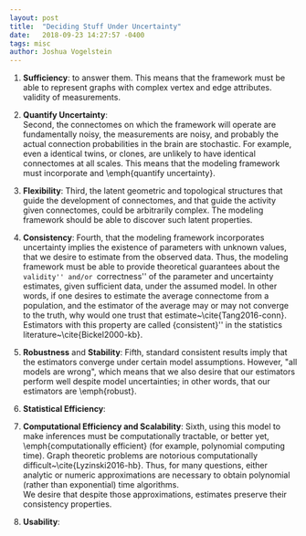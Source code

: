 ```yaml
---
layout: post
title:  "Deciding Stuff Under Uncertainty"
date:   2018-09-23 14:27:57 -0400
tags: misc
author: Joshua Vogelstein
---
```



1. **Sufficiency**: to answer them.  This means that the framework must be able to represent graphs with complex vertex and edge attributes.  validity of measurements.

2. **Quantify Uncertainty**:  
Second, the connectomes on which the framework will operate are fundamentally noisy, the measurements are noisy, and probably the actual connection probabilities in the brain are stochastic.  For example, even a identical twins, or clones, are unlikely to have identical connectomes at all scales.
This means that the modeling framework must incorporate and \emph{quantify uncertainty}.

3. **Flexibility**:
Third, the latent geometric and topological structures that guide the development of connectomes, and that guide the activity given connectomes, could be arbitrarily complex.  The modeling framework should be able to discover such latent properties.

4. **Consistency**:
Fourth, that the modeling framework incorporates uncertainty implies the existence of parameters with unknown values, that we desire to estimate from the observed data.
Thus, the modeling framework must be able to provide theoretical guarantees about the ``validity'' and/or ``correctness'' of the parameter and uncertainty estimates, given sufficient data, under the assumed model. In other words, if one desires to estimate the average connectome from a population, and the estimator of the average may or may not converge to the truth, why would one trust that estimate~\cite{Tang2016-conn}.
Estimators with this property are called {consistent}'' in the statistics literature~\cite{Bickel2000-kb}.

5. **Robustness** and **Stability**:
Fifth, standard consistent results imply that the estimators converge under certain model assumptions.  However, "all models are wrong", which means that we also desire that our estimators perform well despite model uncertainties; in other words, that our estimators are \emph{robust}.

6. **Statistical Efficiency**:


7. **Computational Efficiency and Scalability**:
Sixth, using this model to make inferences must be computationally tractable, or better yet, \emph{computationally efficient} (for example, polynomial computing time).  Graph theoretic problems are notorious computationally difficult~\cite{Lyzinski2016-hb}.  Thus, for many questions, either analytic or numeric approximations are necessary to obtain polynomial (rather than exponential) time algorithms.  
We desire that despite those approximations, estimates preserve their consistency properties.  

8. **Usability**:

